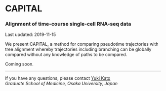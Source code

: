 # CAPITAL

### Alignment of time-course single-cell RNA-seq data

Last updated: 2019-11-15

We present CAPITAL, a method for comparing pseudotime trajectories with tree alignment whereby trajectories including branching can be globally compared without any knowledge of paths to be compared.

Coming soon.

---
If you have any questions, please contact [Yuki Kato](http://www.med.osaka-u.ac.jp/pub/rna/ykato/)  
*Graduate School of Medicine, Osaka University, Japan*
